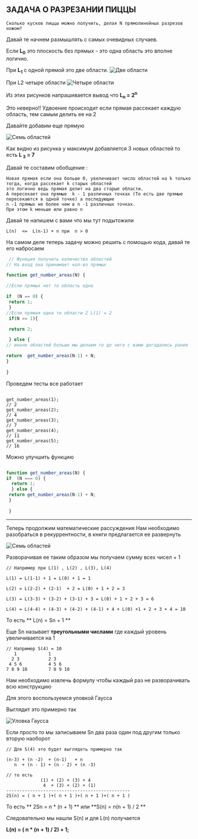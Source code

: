 ## ЗАДАЧА О РАЗРЕЗАНИИ ПИЦЦЫ
```text    
Сколько кусков пиццы можно получить, делая N прямолинейных разрезов ножом?
```

Давай те начнем размышлять с самых очевидных случаев.

Если   **L<sub>0</sub>**  это плоскость без прямых - это одна область это вполне логично.


При    **L<sub>1</sub>** с одной  прямой это две области.
![Две области](http://i12.pixs.ru/storage/9/1/4/oblast2jpg_9017709_24997914.jpg)


При L2 четыре области
![Четыре области](http://i12.pixs.ru/storage/9/5/0/2imagejpg_8666988_24997950.jpg)

Из этих рисунков напрашивается вывод что **L<sub>n</sub> = 2<sup>n</sup>** 

Это неверно!! Удвоение происходит если прямая рассекает каждую область, тем самым делить ее на 2

Давайте добавим еще прямую

![Семь областей](http://i12.pixs.ru/storage/1/0/1/3imagejpg_6236578_24998101.jpg)

Как видно из рисунка у максимум добавляется 3 новых областей 
то есть **L<sub> 3</sub> = 7** 
 
Давай те составим обобщение :

 ```text    
Новая прямая если она больше 0, увеличивает число областей на k только тогда, когда рассекает k старых областей
это логично ведь прямая делит на два старые области.
А пересекает она прямые  k - 1 различных точкаx (То есть две прямые пересекаются в одной точке) а последующие
 n -1 прямых не более чем в n -1 различных точках.
При этом k меньше или равно n
```

Давай те напишем с вами что мы тут подытожили

 ```text    
L(n)  <=  L(n-1) + n при  n > 0
```
 На самом деле теперь задачу можно решить с помощью кода, давай те его набросаем


 ```javascript     
  // Функция получить количество областей
 // На вход она принимает кол-во прямых

 function get_number_areas(N) {

 //Если прямых нет то область одна

if  (N == 0) {
  return 1;
  }
//Если прямая одна то области 2 L(1) = 2
  if(N == 1){

  return 2;

  } else {
 // иначе областей больше мы делаем то до чего с вами догадались ранее

 return  get_number_areas(N-1) + N;
 }
  
 }
```
Проведем тесты все работает
```test

get_number_areas(1);
// 2
get_number_areas(2);
// 4
get_number_areas(3);
// 7
get_number_areas(4);
// 11
get_number_areas(5);
// 16
```
Можно улучшить функцию 

```javascript

function get_number_areas(N) {
if  (N === 0) {
  return 1;
  } else {
 return get_number_areas(N-1) + N;
 }
  
 }

```

---


 Теперь продолжим математические рассуждения
 Нам необходимо разобраться в рекуррентности, в книги предлагается ее развернуть 

![Семь областей](http://dl3.joxi.net/drive/2017/02/01/0017/1804/1177356/56/6890c125fb.jpg)

Разворачивая ее таким образом мы получаем сумму всех чисел + 1

```
// Например при L(1) , L(2) , L(3), L(4)

L(1) = L(1-1) + 1 = L(0) + 1 = 1

L(2) = L(2-2) + (2-1)  + 2 = L(0) + 1 + 2 = 3

L(3) = L(3-3) + (3-2) + (3-1) + 3 = L(0) + 1 + 2 + 3 = 6

L(4) = L(4-4) + (4-3) + (4-2) + (4-1) + 4 + L(0) +1 + 2 + 3 + 4 = 10

```
То есть ** L(n) = Sn + 1 **

Еще Sn называет **треугольными числами** где каждый уровень увеличивается на 1

```
// Например S(4) = 10
   1            1
  2 3           2 3
 4 5 6          4 5 6
7 8 9 10        7 8 9 10
```
Нам необходимо извлечь формулу чтобы каждый раз не разворачивать всю конструкцию

Для этого воспользуемся уловкой Гаусса
 
Выглядит это примерно так


![Уловка Гаусса](http://i12.pixs.ru/storage/4/0/5/ScreenShot_4502233_25003405.png)

Если просто то мы записываем Sn два раза один под другим только вторую наоборот

```
// Для S(4) это будет выглядеть примерно так

(n-3) + (n -2)  + (n-1)   + n
   n  + (n - 1) + (n - 2) + (n -3)

// то есть 
             (1) + (2) + (3) + 4
              4  + (3) + (2) + (1)
-----------------------------------------------
2S(n) = ( n + 1 )+( n + 1 )+( n + 1 )+( n + 1 )

```
То есть ** 2Sn = n * (n + 1) ** или **S(n) = n(n + 1) / 2 **

Следовательно мы нашли S(n) и для L(n) получается

**L(n) = ( n * (n + 1) / 2) + 1;**